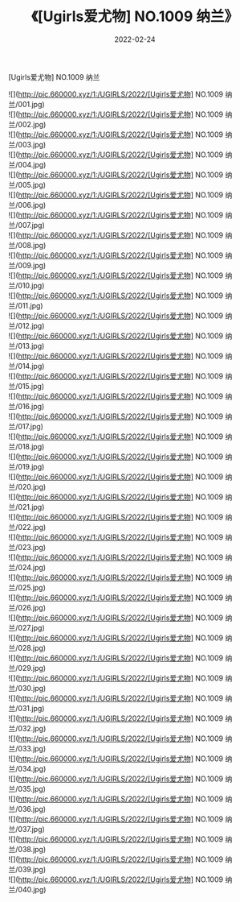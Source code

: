 ﻿---
layout: post
title:  《[Ugirls爱尤物] NO.1009 纳兰》
date:   2022-02-24
img: http://pic.660000.xyz/1:/UGIRLS/2022/[Ugirls爱尤物] NO.1009 纳兰/000.jpg
categories: [美女, 清纯, 唯美]
---

[Ugirls爱尤物] NO.1009 纳兰

 ![](http://pic.660000.xyz/1:/UGIRLS/2022/[Ugirls爱尤物] NO.1009 纳兰/001.jpg) <br>![](http://pic.660000.xyz/1:/UGIRLS/2022/[Ugirls爱尤物] NO.1009 纳兰/002.jpg) <br>![](http://pic.660000.xyz/1:/UGIRLS/2022/[Ugirls爱尤物] NO.1009 纳兰/003.jpg) <br>![](http://pic.660000.xyz/1:/UGIRLS/2022/[Ugirls爱尤物] NO.1009 纳兰/004.jpg) <br>![](http://pic.660000.xyz/1:/UGIRLS/2022/[Ugirls爱尤物] NO.1009 纳兰/005.jpg) <br>![](http://pic.660000.xyz/1:/UGIRLS/2022/[Ugirls爱尤物] NO.1009 纳兰/006.jpg) <br>![](http://pic.660000.xyz/1:/UGIRLS/2022/[Ugirls爱尤物] NO.1009 纳兰/007.jpg) <br>![](http://pic.660000.xyz/1:/UGIRLS/2022/[Ugirls爱尤物] NO.1009 纳兰/008.jpg) <br>![](http://pic.660000.xyz/1:/UGIRLS/2022/[Ugirls爱尤物] NO.1009 纳兰/009.jpg) <br>![](http://pic.660000.xyz/1:/UGIRLS/2022/[Ugirls爱尤物] NO.1009 纳兰/010.jpg) <br>![](http://pic.660000.xyz/1:/UGIRLS/2022/[Ugirls爱尤物] NO.1009 纳兰/011.jpg) <br>![](http://pic.660000.xyz/1:/UGIRLS/2022/[Ugirls爱尤物] NO.1009 纳兰/012.jpg) <br>![](http://pic.660000.xyz/1:/UGIRLS/2022/[Ugirls爱尤物] NO.1009 纳兰/013.jpg) <br>![](http://pic.660000.xyz/1:/UGIRLS/2022/[Ugirls爱尤物] NO.1009 纳兰/014.jpg) <br>![](http://pic.660000.xyz/1:/UGIRLS/2022/[Ugirls爱尤物] NO.1009 纳兰/015.jpg) <br>![](http://pic.660000.xyz/1:/UGIRLS/2022/[Ugirls爱尤物] NO.1009 纳兰/016.jpg) <br>![](http://pic.660000.xyz/1:/UGIRLS/2022/[Ugirls爱尤物] NO.1009 纳兰/017.jpg) <br>![](http://pic.660000.xyz/1:/UGIRLS/2022/[Ugirls爱尤物] NO.1009 纳兰/018.jpg) <br>![](http://pic.660000.xyz/1:/UGIRLS/2022/[Ugirls爱尤物] NO.1009 纳兰/019.jpg) <br>![](http://pic.660000.xyz/1:/UGIRLS/2022/[Ugirls爱尤物] NO.1009 纳兰/020.jpg) <br>![](http://pic.660000.xyz/1:/UGIRLS/2022/[Ugirls爱尤物] NO.1009 纳兰/021.jpg) <br>![](http://pic.660000.xyz/1:/UGIRLS/2022/[Ugirls爱尤物] NO.1009 纳兰/022.jpg) <br>![](http://pic.660000.xyz/1:/UGIRLS/2022/[Ugirls爱尤物] NO.1009 纳兰/023.jpg) <br>![](http://pic.660000.xyz/1:/UGIRLS/2022/[Ugirls爱尤物] NO.1009 纳兰/024.jpg) <br>![](http://pic.660000.xyz/1:/UGIRLS/2022/[Ugirls爱尤物] NO.1009 纳兰/025.jpg) <br>![](http://pic.660000.xyz/1:/UGIRLS/2022/[Ugirls爱尤物] NO.1009 纳兰/026.jpg) <br>![](http://pic.660000.xyz/1:/UGIRLS/2022/[Ugirls爱尤物] NO.1009 纳兰/027.jpg) <br>![](http://pic.660000.xyz/1:/UGIRLS/2022/[Ugirls爱尤物] NO.1009 纳兰/028.jpg) <br>![](http://pic.660000.xyz/1:/UGIRLS/2022/[Ugirls爱尤物] NO.1009 纳兰/029.jpg) <br>![](http://pic.660000.xyz/1:/UGIRLS/2022/[Ugirls爱尤物] NO.1009 纳兰/030.jpg) <br>![](http://pic.660000.xyz/1:/UGIRLS/2022/[Ugirls爱尤物] NO.1009 纳兰/031.jpg) <br>![](http://pic.660000.xyz/1:/UGIRLS/2022/[Ugirls爱尤物] NO.1009 纳兰/032.jpg) <br>![](http://pic.660000.xyz/1:/UGIRLS/2022/[Ugirls爱尤物] NO.1009 纳兰/033.jpg) <br>![](http://pic.660000.xyz/1:/UGIRLS/2022/[Ugirls爱尤物] NO.1009 纳兰/034.jpg) <br>![](http://pic.660000.xyz/1:/UGIRLS/2022/[Ugirls爱尤物] NO.1009 纳兰/035.jpg) <br>![](http://pic.660000.xyz/1:/UGIRLS/2022/[Ugirls爱尤物] NO.1009 纳兰/036.jpg) <br>![](http://pic.660000.xyz/1:/UGIRLS/2022/[Ugirls爱尤物] NO.1009 纳兰/037.jpg) <br>![](http://pic.660000.xyz/1:/UGIRLS/2022/[Ugirls爱尤物] NO.1009 纳兰/038.jpg) <br>![](http://pic.660000.xyz/1:/UGIRLS/2022/[Ugirls爱尤物] NO.1009 纳兰/039.jpg) <br>![](http://pic.660000.xyz/1:/UGIRLS/2022/[Ugirls爱尤物] NO.1009 纳兰/040.jpg) <br>